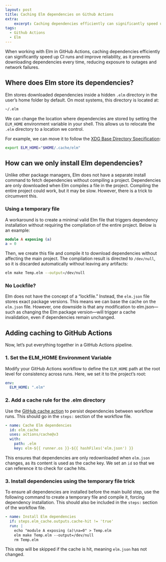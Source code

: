 ```yaml
---
layout: post
title: Caching Elm dependencies on Github Actions
extra:
    excerpt: Caching dependencies efficiently can significantly speed up CI runs and improve reliability, as it prevents downloading dependencies every time, reducing exposure to outages and network failures.
tags:
  - Github Actions
  - Elm
---
```


When working with Elm in GitHub Actions, caching dependencies efficiently can significantly speed up CI runs and improve reliability, as it prevents downloading dependencies every time, reducing exposure to outages and network failures.

## Where does Elm store its dependencies?

Elm stores downloaded dependencies inside a hidden `.elm` directory in the user’s home folder by default. On most systems, this directory is located at:

```sh
~/.elm
```

We can change the location where dependencies are stored by setting the `ELM_HOME` environment variable in your shell. This allows us to relocate the `.elm` directory to a location we control.

For example, we can move it to follow the [XDG Base Directory Specification](https://specifications.freedesktop.org/basedir-spec/latest/):

```sh
export ELM_HOME="$HOME/.cache/elm"
```

## How can we only install Elm dependencies?

Unlike other package managers, Elm does not have a separate install command to fetch dependencies without compiling a project. Dependencies are only downloaded when Elm compiles a file in the project. Compiling the entire project could work, but it may be slow. However, there is a trick to circumvent this.

### Using a temporary file

A workaround is to create a minimal valid Elm file that triggers dependency installation without requiring the compilation of the entire project. Below is an example:

```elm
module A exposing (a)
a = 0
```

Then, we create this file and compile it to download dependencies without affecting the main project. The compilation result is directed to `/dev/null`, so it is discarded automatically without leaving any artifacts:

```sh
elm make Temp.elm --output=/dev/null
```

### No Lockfile?

Elm does not have the concept of a “lockfile.” Instead, the `elm.json` file stores exact package versions. This means we can base the cache on the `elm.json` file. However, one downside is that any modification to elm.json—such as changing the Elm package version—will trigger a cache invalidation, even if dependencies remain unchanged.

## Adding caching to GitHub Actions

Now, let’s put everything together in a GitHub Actions pipeline.

### 1. Set the ELM_HOME Environment Variable

Modify your GitHub Actions workflow to define the `ELM_HOME` path at the root level for consistency across runs. Here, we set it to the project’s root:

```yaml
env:
  ELM_HOME: ".elm"
```

### 2. Add a cache rule for the .elm directory

Use the [GitHub cache action](https://docs.github.com/en/actions/writing-workflows/choosing-what-your-workflow-does/caching-dependencies-to-speed-up-workflows) to persist dependencies between workflow runs.
This should go in the `steps:` section of the workflow file.

```yaml
- name: Cache Elm dependencies
  id: elm_cache
  uses: actions/cache@v3
  with:
    path: .elm
    key: elm-${{ runner.os }}-${{ hashFiles('elm.json') }}
```

This ensures that dependencies are only redownloaded when `elm.json` changes, as its content is used as the cache key. We set an `id` so that we can reference it to check for cache hits.

### 3. Install dependencies using the temporary file trick

To ensure all dependencies are installed before the main build step, use the following command to create a temporary file and compile it, forcing dependency installation.
This should also be included in the `steps:` section of the workflow file.

```yaml
- name: Install Elm dependencies
  if: steps.elm_cache.outputs.cache-hit != 'true'
  run: |
    echo "module A exposing (a)\na=0" > Temp.elm
    elm make Temp.elm --output=/dev/null
    rm Temp.elm
```

This step will be skipped if the cache is hit, meaning `elm.json` has not changed.
